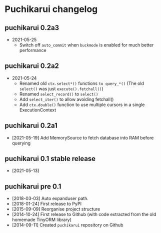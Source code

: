 # Puchikarui changelog

## puchikarui 0.2a3

- 2021-05-25
  - Switch off `auto_commit` when `buckmode` is enabled for much better performance

## puchikarui 0.2a2

- 2021-05-24
  - Renamed old `ctx.select*()` functions `to query_*()`
    (The old `select()` was just `execute().fetchall()`)
  - Renamed `select_record()` to `select()`
  - Add `select_iter()` to allow avoiding fetchall()
  - Add `ctx.double()` function to use multiple cursors in a single ExecutionContext

## puchikarui 0.2a1

- [2021-05-19] Add MemorySource to fetch database into RAM before querying

## puchikarui 0.1 stable release

- [2021-05-13]

## puchikarui pre 0.1

- [2018-03-03] Auto expanduser path.
- [2018-01-24] First release to PyPI
- [2015-09-09] Reorganise project structure
- [2014-10-24] First release to Github (with code extracted from the old homemade TinyORM library)
- [2014-09-11] Created `puchikarui` repository on Github
